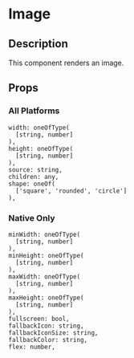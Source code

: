 # Image

## Description

This component renders an image.

## Props

### All Platforms

```
width: oneOfType(
  [string, number]
),
height: oneOfType(
  [string, number]
),
source: string,
children: any,
shape: oneOf(
  ['square', 'rounded', 'circle']
),
```

### Native Only

```
minWidth: oneOfType(
  [string, number]
),
minHeight: oneOfType(
  [string, number]
),
maxWidth: oneOfType(
  [string, number]
),
maxHeight: oneOfType(
  [string, number]
),
fullscreen: bool,
fallbackIcon: string,
fallbackIconSize: string,
fallbackColor: string,
flex: number,
```